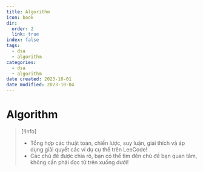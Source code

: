 ```yaml
---
title: Algorithm
icon: book
dir:
  order: 2
  link: true
index: false
tags:
  - dsa
  - algorithm
categories:
  - dsa
  - algorithm
date created: 2023-10-01
date modified: 2023-10-04
---
```


# Algorithm

> [!Info]  
> - Tổng hợp các thuật toán, chiến lược, suy luận, giải thích và áp dụng giải quyết các ví dụ cụ thể trên LeeCode!
> - Các chủ đề được chia rõ, bạn có thể tìm đến chủ đề bạn quan tâm, không cần phải đọc từ trên xuống dưới!

<Catalog />
